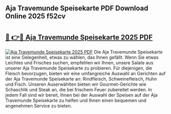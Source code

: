 ## Aja Travemunde Speisekarte PDF Download Online 2025 f52cv

# <h2><a href="http://gcb31qu.nevu.top/?p=Aja+Travemunde+Speisekarte">🔗 👉🔴 Aja Travemunde Speisekarte 2025 PDF</a></h2>

[![Aja Travemunde Speisekarte 2025 PDF](https://i.imgur.com/dBaPXMq.png)](http://gcb31qu.nevu.top/?p=Aja+Travemunde+Speisekarte)
Die Aja Travemunde Speisekarte ist eine Gelegenheit, etwas zu wählen, das Ihnen gefällt. Wenn Sie etwas Leichtes und Frisches suchen, empfehlen wir Ihnen, unsere Salate aus unserer Aja Travemunde Speisekarte zu probieren. Für diejenigen, die Fleisch bevorzugen, bieten wir eine umfangreiche Auswahl an Gerichten auf der Aja Travemunde Speisekarte an: Rindfleisch, Schweinefleisch, Huhn und Fisch. Unseren Auserwählten bieten wir Gourmet-Gerichte wie Schaschlik und Steak an, die bei frischem Feuer zubereitet werden. In jedem Fall sind wir bereit, Ihnen bei der Auswahl der Speisen auf der Aja Travemunde Speisekarte zu helfen und Ihnen einen bequemen und angenehmen Service zu bieten.
